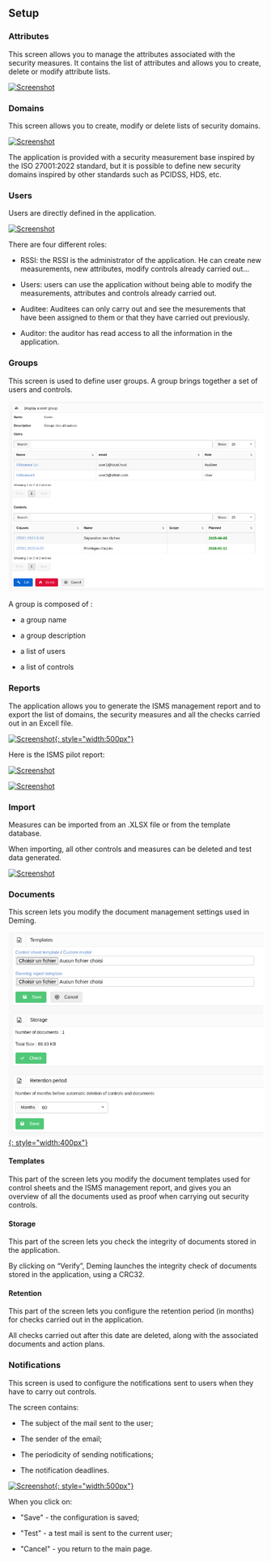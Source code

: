 ## Setup

### Attributes <a name="tags"></a>

This screen allows you to manage the attributes associated with the security measures.
It contains the list of attributes and allows you to create, delete or modify attribute lists.

[![Screenshot](images/tags.png)](images/tags.png)

### Domains <a name="domains"></a>

This screen allows you to create, modify or delete lists of security domains.

[![Screenshot](images/domains.png)](images/domains.png)

The application is provided with a security measurement base inspired by the ISO 27001:2022 standard, but it is possible to define new security domains inspired by other standards such as PCIDSS, HDS, etc.

### Users <a name="users"></a>

Users are directly defined in the application.

[![Screenshot](images/users.png)](images/users.png)

There are four different roles:

* RSSI: the RSSI is the administrator of the application. He can create new measurements, new attributes, modify controls already carried out...

* Users: users can use the application without being able to modify the measurements, attributes and controls already carried out.

* Auditee: Auditees can only carry out and see the mesurements that have been assigned to them or that they have carried out previously.

* Auditor: the auditor has read access to all the information in the application.

### Groups <a name=“groups”></a>

This screen is used to define user groups.
A group brings together a set of users and controls.

[![Screenshot](images/groups.png)](images/groups.png)

A group is composed of :

* a group name

* a group description

* a list of users

* a list of controls


### Reports <a name="report"></a>

The application allows you to generate the ISMS management report and to export the list of domains, the security measures and all the checks carried out in an Excell file.

[![Screenshot](images/reports.png){: style="width:500px"}](images/reports.png)

Here is the ISMS pilot report:

[![Screenshot](images/report1.png)](images/report1.png)

[![Screenshot](images/report2.png)](images/report2.png)

### Import <a name="import"></a>

Measures can be imported from an .XLSX file or from the template database.

When importing, all other controls and measures can be deleted and test data generated.

[![Screenshot](images/import.png)](images/import.png)

### Documents <a name="documents"></a>

This screen lets you modify the document management settings used in Deming.

[![Screenshot](images/documents.png){: style="width:400px"}](images/documents.png)

#### Templates

This part of the screen lets you modify the document templates used for control sheets and the ISMS management report, and gives you an overview of all the documents used as proof when carrying out security controls.

#### Storage

This part of the screen lets you check the integrity of documents stored in the application.

By clicking on “Verify”, Deming launches the integrity check of documents stored in the application, using a CRC32.

#### Retention

This part of the screen lets you configure the retention period (in months) for checks carried out in the application.

All checks carried out after this date are deleted, along with the associated documents and action plans.

### Notifications <a name="notifications"></a>

This screen is used to configure the notifications sent to users when they have to carry out controls.

The screen contains:

* The subject of the mail sent to the user;

* The sender of the email;

* The periodicity of sending notifications;

* The notification deadlines.

[![Screenshot](images/config.png){: style="width:500px"}](images/config.png)

When you click on:

* "Save" - the configuration is saved;

* "Test" - a test mail is sent to the current user;

* "Cancel" - you return to the main page.

